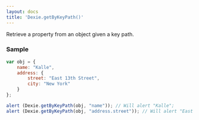 ```yaml
---
layout: docs
title: 'Dexie.getByKeyPath()'
---
```


Retrieve a property from an object given a key path.

### Sample

```javascript
var obj = {
    name: "Kalle",
    address: {
        street: "East 13th Street",
        city: "New York"
    }
};

alert (Dexie.getByKeyPath(obj, "name")); // Will alert "Kalle";
alert (Dexie.getByKeyPath(obj, "address.street")); // Will alert "East 13th Street";
```

